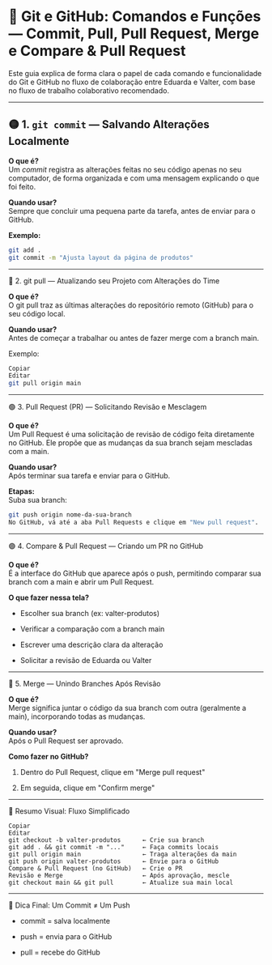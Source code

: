 # 📘 Git e GitHub: Comandos e Funções — Commit, Pull, Pull Request, Merge e Compare & Pull Request

Este guia explica de forma clara o papel de cada comando e funcionalidade do Git e GitHub no fluxo de colaboração entre Eduarda e Valter, com base no fluxo de trabalho colaborativo recomendado.

---

## 🟡 1. `git commit` — Salvando Alterações Localmente

**O que é?**  
Um *commit* registra as alterações feitas no seu código apenas no seu computador, de forma organizada e com uma mensagem explicando o que foi feito.

**Quando usar?**  
Sempre que concluir uma pequena parte da tarefa, antes de enviar para o GitHub.

**Exemplo:**

```bash
git add .
git commit -m "Ajusta layout da página de produtos"
```

---

🔵 2. git pull — Atualizando seu Projeto com Alterações do Time

**O que é?**  
O git pull traz as últimas alterações do repositório remoto (GitHub) para o seu código local.

**Quando usar?**  
Antes de começar a trabalhar ou antes de fazer merge com a branch main.

Exemplo:

```bash
Copiar
Editar
git pull origin main
```

---

🟢 3. Pull Request (PR) — Solicitando Revisão e Mesclagem

**O que é?**  
Um Pull Request é uma solicitação de revisão de código feita diretamente no GitHub. Ele propõe que as mudanças da sua branch sejam mescladas com a main.

**Quando usar?**  
Após terminar sua tarefa e enviar para o GitHub.

**Etapas:**  
Suba sua branch:

```bash
git push origin nome-da-sua-branch
No GitHub, vá até a aba Pull Requests e clique em "New pull request".
```

---

🟣 4. Compare & Pull Request — Criando um PR no GitHub

**O que é?**  
É a interface do GitHub que aparece após o push, permitindo comparar sua branch com a main e abrir um Pull Request.

**O que fazer nessa tela?**  

- Escolher sua branch (ex: valter-produtos)

- Verificar a comparação com a branch main

- Escrever uma descrição clara da alteração

- Solicitar a revisão de Eduarda ou Valter

---

🔴 5. Merge — Unindo Branches Após Revisão

**O que é?**  
Merge significa juntar o código da sua branch com outra (geralmente a main), incorporando todas as mudanças.

**Quando usar?**  
Após o Pull Request ser aprovado.

**Como fazer no GitHub?**  
1. Dentro do Pull Request, clique em "Merge pull request"

2. Em seguida, clique em "Confirm merge"

---

🧩 Resumo Visual: Fluxo Simplificado

```plaintext
Copiar
Editar
git checkout -b valter-produtos      ← Crie sua branch
git add . && git commit -m "..."     ← Faça commits locais
git pull origin main                 ← Traga alterações da main
git push origin valter-produtos      ← Envie para o GitHub
Compare & Pull Request (no GitHub)   ← Crie o PR
Revisão e Merge                      ← Após aprovação, mescle
git checkout main && git pull        ← Atualize sua main local
```

---

📌 Dica Final: Um Commit ≠ Um Push

- commit = salva localmente

- push = envia para o GitHub

- pull = recebe do GitHub

